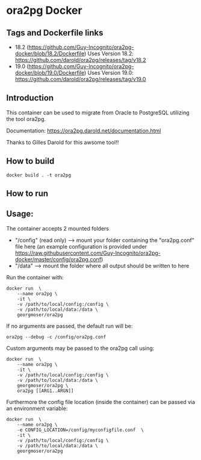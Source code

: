 # ora2pg Docker 

## Tags and Dockerfile links

* 18.2 (https://github.com/Guy-Incognito/ora2pg-docker/blob/18.2/Dockerfile) Uses Version 18.2: https://github.com/darold/ora2pg/releases/tag/v18.2
* 19.0 (https://github.com/Guy-Incognito/ora2pg-docker/blob/19.0/Dockerfile) Uses Version 19.0: https://github.com/darold/ora2pg/releases/tag/v19.0

## Introduction

This container can be used to migrate from Oracle to PostgreSQL utilizing the tool ora2pg.

Documentation: https://ora2pg.darold.net/documentation.html

Thanks to Gilles Darold for this awsome tool!!


## How to build

```
docker build . -t ora2pg

```

## How to run

## Usage:

The container accepts 2 mounted folders

* "/config" (read only) --> mount your folder containing the "ora2pg.conf" file here (an example configuration is provided under https://raw.githubusercontent.com/Guy-Incognito/ora2pg-docker/master/config/ora2pg.conf)
* "/data" --> mount the folder where all output should be written to here

Run the container with:

```
docker run  \
    --name ora2pg \
    -it \
    -v /path/to/local/config:/config \
    -v /path/to/local/data:/data \
    georgmoser/ora2pg
```


If no arguments are passed, the default run will be:
```
ora2pg --debug -c /config/ora2pg.conf
```


Custom arguments may be passed to the ora2pg call using:
```
docker run  \
    --name ora2pg \
    -it \
    -v /path/to/local/config:/config \
    -v /path/to/local/data:/data \
    georgmoser/ora2pg \
    ora2pg [[ARG1..ARGN]]
```

Furthermore the config file location (inside the container) can be passed via an environment variable:

```
docker run  \
    --name ora2pg \
    -e CONFIG_LOCATION=/config/myconfigfile.conf  \
    -it \
    -v /path/to/local/config:/config \
    -v /path/to/local/data:/data \
    georgmoser/ora2pg 
```
